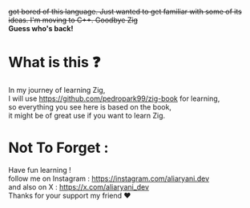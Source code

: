 ~~got bored of this language. Just wanted to get familiar with some of its ideas. I'm moving to C++. Goodbye Zig~~ <br>
__Guess who's back!__
# What is this ❓
In my journey of learning Zig,<br>
I will use https://github.com/pedropark99/zig-book for learning,<br>
so everything you see here is based on the book,<br>
it might be of great use if you want to learn Zig.


# Not To Forget :
Have fun learning ! <br>
follow me on Instagram : https://instagram.com/aliaryani.dev <br>
and also on X : https://x.com/aliaryani_dev <br>
Thanks for your support my friend ♥️
